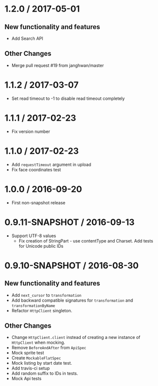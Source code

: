 
1.2.0 / 2017-05-01
==================

New functionality and features
------------------------------

  * Add Search API

Other Changes
-------------

  * Merge pull request #19 from janghwan/master

1.1.2 / 2017-03-07
==================

  * Set read timeout to -1 to disable read timeout completely

1.1.1 / 2017-02-23
==================
  * Fix version number

1.1.0 / 2017-02-23
==================

  * Add `requestTimeout` argument in upload
  * Fix face coordinates test

1.0.0 / 2016-09-20
============================
  * First non-snapshot release

0.9.11-SNAPSHOT / 2016-09-13
============================

  * Support UTF-8 values
    * Fix creation of StringPart - use contentType and Charset. Add tests for Unicode public IDs

0.9.10-SNAPSHOT / 2016-08-30
===================

New functionality and features
------------------------------

  * Add `next_cursor` to `transformation`
  * Add backward compatible signatures for `transformation` and `transformationByName`
  * Refactor `HttpClient` singleton.

Other Changes
-------------

  * Change `HttpClient.client` instead of creating a new instance of `HttpClient` when mocking.
  * Remove `BeforeAndAfter` from `ApiSpec`
  * Mock sprite test
  * Create `MockableFlatSpec`
  * Mock listing by start date test.
  * Add travis-ci setup
  * Add random suffix to IDs in tests.
  * Mock Api tests
